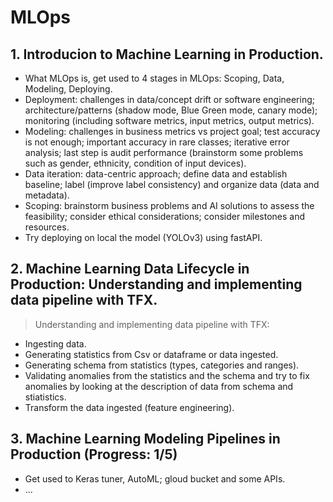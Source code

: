 # MLOps
## 1. Introducion to Machine Learning in Production.
- What MLOps is, get used to 4 stages in MLOps: Scoping, Data, Modeling, Deploying.
- Deployment: challenges in data/concept drift or software engineering; architecture/patterns (shadow mode, Blue Green mode, canary mode); monitoring (including software metrics, input metrics, output metrics).
- Modeling: challenges in business metrics vs project goal; test accuracy is not enough; important accuracy in rare classes; iterative error analysis; last step is audit performance (brainstorm some problems such as gender, ethnicity, condition of input devices).
- Data iteration: data-centric approach; define data and establish baseline; label (improve label consistency) and organize data (data and metadata).
- Scoping: brainstorm business problems and AI solutions to assess the feasibility; consider ethical considerations; consider milestones and resources.
- Try deploying on local the model (YOLOv3) using fastAPI.

## 2. Machine Learning Data Lifecycle in Production: Understanding and implementing data pipeline with TFX.
> Understanding and implementing data pipeline with TFX: 
- Ingesting data.
- Generating statistics from Csv or dataframe or data ingested.
- Generating schema from statistics (types, categories and ranges).
- Validating anomalies from the statistics and the schema and try to fix anomalies by looking at the description of data from schema and stiatistics.
- Transform the data ingested (feature engineering).

## 3. Machine Learning Modeling Pipelines in Production (Progress: 1/5)
- Get used to Keras tuner, AutoML; gloud bucket and some APIs.
- ...
